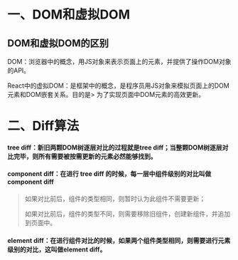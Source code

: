 # 一、DOM和虚拟DOM

## DOM和虚拟DOM的区别

DOM：浏览器中的概念，用JS对象来表示页面上的元素，并提供了操作DOM对象的API。

React中的虚拟DOM：是框架中的概念，是程序员用JS对象来模拟页面上的DOM元素和DOM嵌套关系。目的是> 为了实现页面中DOM元素的高效更新。

# 二、Diff算法

#### tree diff：新旧两颗DOM树逐层对比的过程就是tree diff；当整颗DOM树逐层对比完毕，则所有需要被按需更新的元素必然能够找到。

#### component diff：在进行 tree diff 的时候，每一层中组件级别的对比叫做 component diff

> 如果对比前后，组件的类型相同，则暂时认为此组件不需要更新；
>  
> 如果对比前后，组件的类型不同，则需要移除旧组件，创建新组件，并追加到页面中。
>  
#### element diff：在进行组件对比的时候，如果两个组件类型相同，则需要进行元素级别的对比，这叫做element diff。
